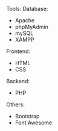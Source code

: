 Tools:
Database: 
+ Apache
+ phpMyAdmin
+ mySQL
+ XAMPP
          
Frontend:
+ HTML
+ CSS

Backend: 
+ PHP

Others: 
+ Bootstrap
+ Font Awesome

